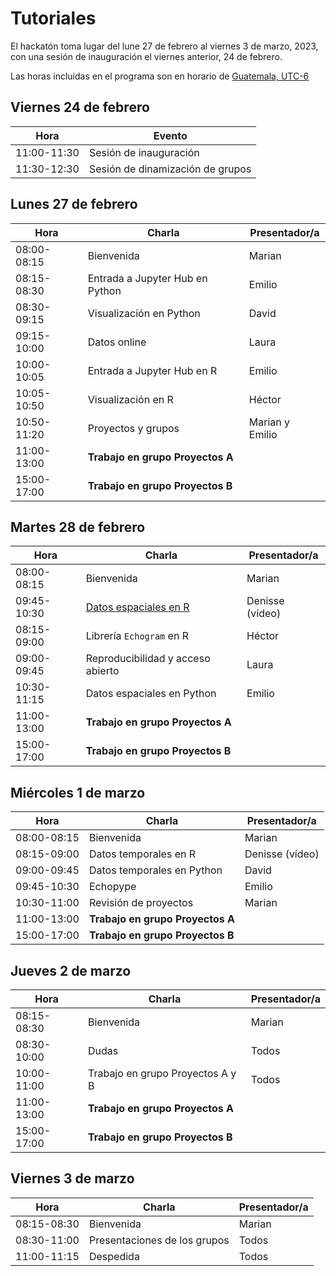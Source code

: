 #  Tutoriales

El hackatón toma lugar del lune 27 de febrero al viernes 3 de marzo, 2023, con una sesión de inauguración el viernes anterior, 24 de febrero.

Las horas incluidas en el programa son en horario de [Guatemala, UTC-6](https://www.zeitverschiebung.net/es/city/3598132)

## Viernes 24 de febrero

| Hora |	Evento | 
| ------------- |--------|
|11:00-11:30|	Sesión de inauguración| 
|11:30-12:30| Sesión de dinamización de grupos| 

## Lunes 27 de febrero
 
| Hora |	Charla |	Presentador/a | 
| ------------- |-------- | ------------- |
|08:00-08:15|	Bienvenida|	Marian| 
|08:15-08:30|	Entrada a Jupyter Hub en Python|	Emilio|
|08:30-09:15| Visualización en Python|	David|
|09:15-10:00|	Datos online|	Laura| 
|10:00-10:05| Entrada a Jupyter Hub en R|Emilio	|
|10:05-10:50|	Visualización en R	|Héctor|
|10:50-11:20|	Proyectos y grupos|Marian y Emilio	|
|11:00-13:00| **Trabajo en grupo Proyectos A**| |
|15:00-17:00| **Trabajo en grupo Proyectos B**| |


## Martes 28 de febrero

|Hora|	Charla|	Presentador/a|
| ------------- |-------- | ------------- |
|08:00-08:15|	Bienvenida|	Marian|
|09:45-10:30|	[Datos espaciales en R](https://github.com/Intercoonecta/tutoriales/blob/main/martes/Dia2_Datos_espaciales_R.md)|	Denisse (vídeo)|
|08:15-09:00|	Librería `Echogram` en R| 	Héctor|
|09:00-09:45|	Reproducibilidad y acceso abierto|	Laura |
|10:30-11:15|	Datos espaciales en Python| 	Emilio|
|11:00-13:00| **Trabajo en grupo Proyectos A**| |
|15:00-17:00| **Trabajo en grupo Proyectos B**| |


## Miércoles 1 de marzo

|Hora|	Charla|	Presentador/a|
| ------------- |-------- | ------------- |
|08:00-08:15|	Bienvenida|	Marian|
|08:15-09:00|	Datos temporales en R|	Denisse (vídeo)|
|09:00-09:45|	Datos temporales en Python|	David|
|09:45-10:30|	Echopype| 	Emilio |
|10:30-11:00| Revisión de proyectos| 	Marian|
|11:00-13:00| **Trabajo en grupo Proyectos A**| |
|15:00-17:00| **Trabajo en grupo Proyectos B**| |


## Jueves 2 de marzo

|Hora|	Charla|	Presentador/a|
| ------------- |-------- | ------------- |
|08:15-08:30|	Bienvenida|	Marian|
|08:30-10:00|	Dudas|	Todos|
|10:00-11:00|	Trabajo en grupo Proyectos A y B|	Todos|
|11:00-13:00| **Trabajo en grupo Proyectos A**| |
|15:00-17:00| **Trabajo en grupo Proyectos B**| |


## Viernes 3 de marzo

|Hora|	Charla|	Presentador/a|
| ------------- |-------- | ------------- |
|08:15-08:30|	Bienvenida|	Marian|
|08:30-11:00|	Presentaciones de los grupos|	Todos|
|11:00-11:15|	Despedida|	Todos|

